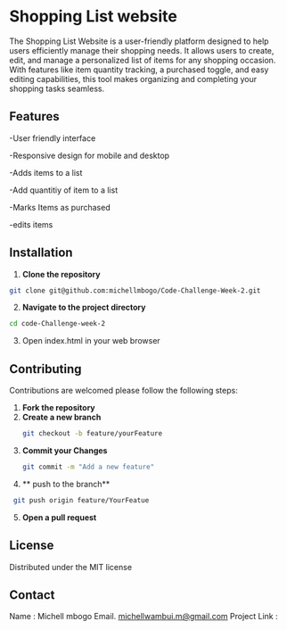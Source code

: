 # Shopping List website
The Shopping List Website is a user-friendly platform designed to help users efficiently manage their shopping needs. It allows users to create, edit, and manage a personalized list of items for any shopping occasion. With features like item quantity tracking, a purchased toggle, and easy editing capabilities, this tool makes organizing and completing your shopping tasks seamless.
## Features
-User friendly interface

-Responsive design for mobile and desktop

-Adds items to a list

-Add quantitiy of item to a list

-Marks Items as purchased

-edits items

## Installation
1. **Clone the repository**
~~~bash
git clone git@github.com:michellmbogo/Code-Challenge-Week-2.git
~~~
2. **Navigate to the project directory**
~~~bash
cd code-Challenge-week-2
~~~
3. Open index.html in your web browser

## Contributing
Contributions are welcomed please follow the following steps:

1. **Fork the repository**
2. **Create a new branch**
   ~~~bash
   git checkout -b feature/yourFeature
   ~~~
3. **Commit your Changes**
   ~~~bash
   git commit -m "Add a new feature"
   ~~~
4. ** push to the branch**
  ~~~bash
   git push origin feature/YourFeatue
   ~~~
5. **Open a pull request**

## License

Distributed under the MIT license

## Contact

Name : Michell mbogo
Email. michellwambui.m@gmail.com
Project Link : 

   
